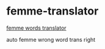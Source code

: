 # femme-translator
[femme words translator](https://hanwong.github.io/femme-translator/)

auto femme wrong word trans right


